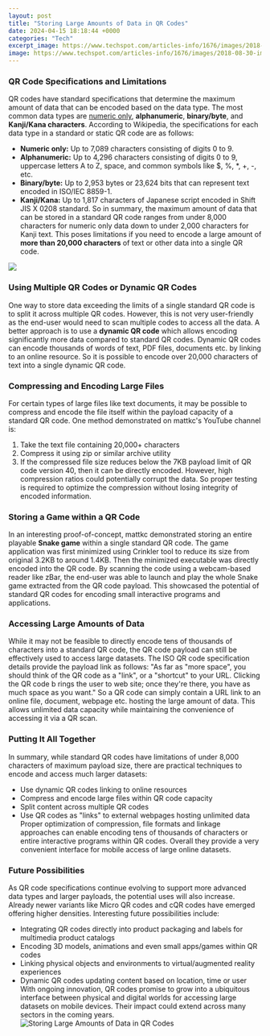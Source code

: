 ```yaml
---
layout: post
title: "Storing Large Amounts of Data in QR Codes"
date: 2024-04-15 18:18:44 +0000
categories: "Tech"
excerpt_image: https://www.techspot.com/articles-info/1676/images/2018-08-30-image-5.png
image: https://www.techspot.com/articles-info/1676/images/2018-08-30-image-5.png
---
```


### QR Code Specifications and Limitations
QR codes have standard specifications that determine the maximum amount of data that can be encoded based on the data type. The most common data types are [numeric only](https://store.fi.io.vn/collection/corgi), **alphanumeric**, **binary/byte**, and **Kanji/Kana characters**. According to Wikipedia, the specifications for each data type in a standard or static QR code are as follows:
- **Numeric only:** Up to 7,089 characters consisting of digits 0 to 9.  
- **Alphanumeric:** Up to 4,296 characters consisting of digits 0 to 9, uppercase letters A to Z, space, and common symbols like $, %, *, +, -, etc.
- **Binary/byte:** Up to 2,953 bytes or 23,624 bits that can represent text encoded in ISO/IEC 8859-1.
- **Kanji/Kana:** Up to 1,817 characters of Japanese script encoded in Shift JIS X 0208 standard.
So in summary, the maximum amount of data that can be stored in a standard QR code ranges from under 8,000 characters for numeric only data down to under 2,000 characters for Kanji text. This poses limitations if you need to encode a large amount of **more than 20,000 characters** of text or other data into a single QR code.

![](https://f5s3r6h9.rocketcdn.me/wp-content/uploads/2020/07/qr-code-structure.png)
### Using Multiple QR Codes or Dynamic QR Codes 
One way to store data exceeding the limits of a single standard QR code is to split it across multiple QR codes. However, this is not very user-friendly as the end-user would need to scan multiple codes to access all the data. 
A better approach is to use a **dynamic QR code** which allows encoding significantly more data compared to standard QR codes. Dynamic QR codes can encode thousands of words of text, PDF files, documents etc. by linking to an online resource. So it is possible to encode over 20,000 characters of text into a single dynamic QR code.
### Compressing and Encoding Large Files
For certain types of large files like text documents, it may be possible to compress and encode the file itself within the payload capacity of a standard QR code. One method demonstrated on mattkc's YouTube channel is:
1. Take the text file containing 20,000+ characters  
2. Compress it using zip or similar archive utility
3. If the compressed file size reduces below the 7KB payload limit of QR code version 40, then it can be directly encoded.
However, high compression ratios could potentially corrupt the data. So proper testing is required to optimize the compression without losing integrity of encoded information.
### Storing a Game within a QR Code
In an interesting proof-of-concept, mattkc demonstrated storing an entire playable **Snake game** within a single standard QR code. The game application was first minimized using Crinkler tool to reduce its size from original 3.2KB to around 1.4KB. 
Then the minimized executable was directly encoded into the QR code. By scanning the code using a webcam-based reader like zBar, the end-user was able to launch and play the whole Snake game extracted from the QR code payload. This showcased the potential of standard QR codes for encoding small interactive programs and applications.
### Accessing Large Amounts of Data 
While it may not be feasible to directly encode tens of thousands of characters into a standard QR code, the QR code payload can still be effectively used to access large datasets. The ISO QR code specification details provide the payload link as follows: 
"As far as "more space", you should think of the QR code as a "link", or a "shortcut" to your URL. Clicking the QR code b rings the user to web site; once they're there, you have as much space as you want."
So a QR code can simply contain a URL link to an online file, document, webpage etc. hosting the large amount of data. This allows unlimited data capacity while maintaining the convenience of accessing it via a QR scan.
### Putting It All Together
In summary, while standard QR codes have limitations of under 8,000 characters of maximum payload size, there are practical techniques to encode and access much larger datasets:
- Use dynamic QR codes linking to online resources 
- Compress and encode large files within QR code capacity
- Split content across multiple QR codes
- Use QR codes as "links" to external webpages hosting unlimited data
Proper optimization of compression, file formats and linkage approaches can enable encoding tens of thousands of characters or entire interactive programs within QR codes. Overall they provide a very convenient interface for mobile access of large online datasets.
### Future Possibilities
As QR code specifications continue evolving to support more advanced data types and larger payloads, the potential uses will also increase. Already newer variants like Micro QR codes and cQR codes have emerged offering higher densities. 
Interesting future possibilities include:
- Integrating QR codes directly into product packaging and labels for multimedia product catalogs  
- Encoding 3D models, animations and even small apps/games within QR codes
- Linking physical objects and environments to virtual/augmented reality experiences
- Dynamic QR codes updating content based on location, time or user
With ongoing innovation, QR codes promise to grow into a ubiquitous interface between physical and digital worlds for accessing large datasets on mobile devices. Their impact could extend across many sectors in the coming years.
![Storing Large Amounts of Data in QR Codes](https://www.techspot.com/articles-info/1676/images/2018-08-30-image-5.png)